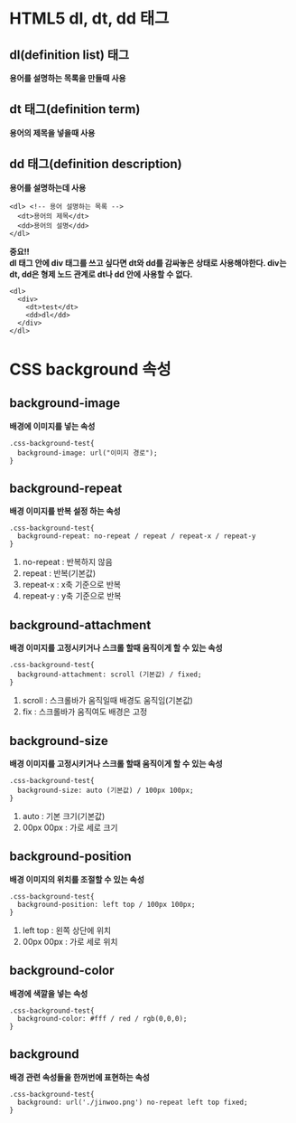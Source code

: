 # **HTML5 dl, dt, dd 태그**

## **dl(definition list) 태그**
**용어를 설명하는 목록을 만들때 사용**
## **dt 태그(definition term)**
**용어의 제목을 넣을때 사용**
## **dd 태그(definition description)**
**용어를 설명하는데 사용**

    <dl> <!-- 용어 설명하는 목록 -->
      <dt>용어의 제목</dt>
      <dd>용어의 설명</dd>
    </dl>

**중요!!**   
**dl 태그 안에 div 태그를 쓰고 싶다면 dt와 dd를 감싸놓은 상태로 사용해야한다. div는 dt, dd은 형제 노드 관계로 dt나 dd 안에 사용할 수 없다.**

    <dl> 
      <div>
        <dt>test</dt>
        <dd>dl</dd>
      </div>
    </dl>

# **CSS background 속성**
## **background-image**
**배경에 이미지를 넣는 속성**

    .css-background-test{
      background-image: url("이미지 경로");
    }

## **background-repeat**
**배경 이미지를 반복 설정 하는 속성**

    .css-background-test{
      background-repeat: no-repeat / repeat / repeat-x / repeat-y
    }

1. no-repeat : 반복하지 않음
2. repeat : 반복(기본값)
3. repeat-x : x축 기준으로 반복
4. repeat-y : y축 기준으로 반복

## **background-attachment**
**배경 이미지를 고정시키거나 스크롤 할때 움직이게 할 수 있는 속성**

    .css-background-test{
      background-attachment: scroll (기본값) / fixed;
    }

1. scroll : 스크롤바가 움직일때 배경도 움직임(기본값)
2. fix : 스크롤바가 움직여도 배경은 고정

## **background-size**
**배경 이미지를 고정시키거나 스크롤 할때 움직이게 할 수 있는 속성**

    .css-background-test{
      background-size: auto (기본값) / 100px 100px;
    }

1. auto : 기본 크기(기본값)
2. 00px 00px : 가로 세로 크기

## **background-position**
**배경 이미지의 위치를 조절할 수 있는 속성**

    .css-background-test{
      background-position: left top / 100px 100px;
    }

1. left top : 왼쪽 상단에 위치
2. 00px 00px : 가로 세로 위치

## **background-color**
**배경에 색깔을 넣는 속성**

    .css-background-test{
      background-color: #fff / red / rgb(0,0,0);
    }


## **background**
**배경 관련 속성들을 한꺼번에 표현하는 속성**

    .css-background-test{
      background: url('./jinwoo.png') no-repeat left top fixed;
    }
